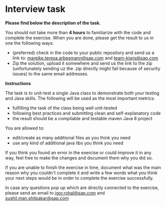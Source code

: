 # Interview task


**Please find below the description of the task.**

You should not take more than **4 hours** to familiarize with the code and complete the exercise.
When you are done, please get the result to us in one the following ways:

- (preferred) check in the code to your public repository and send us a link to: mareike.teresa.arbesmann@sap.com and team-kiwis@sap.com
- Zip the solution, upload it somewhere and send us the link to the zip (unfortunately sending uz the .zip directly might fail because of security issues) to the same email addresses.

**Instructions**

The task is to unit-test a single Java class to demonstrate both your testing and Java skills. The following will be used as the most important metrics:

- fulfilling the task of the class being well unit-tested
- following best practices and submitting clean and self-explanatory code
- the result should be a compilable and testable maven Java 8 project

You are allowed to:

- edit/create as many additional files as you think you need
- use any kind of additional java libs you think you need

If you think you found an error in the exercise or could improve it in any way, feel free to make the changes and document them why you did so.

If you are unable to finish the exercise in time, document what was the main reason why you couldn't complete it and write a few words what you think your next steps would be in order to complete the exercise successfully.

In case any questions pop up which are directly connected to the exercise, please send an email to igor.rohal@sap.com and sushil.man.shilpakar@sap.com